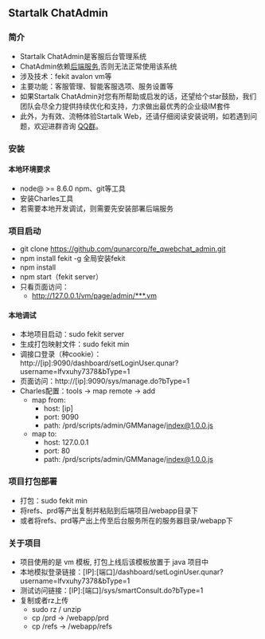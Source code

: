 ## Startalk ChatAdmin
### 简介
- Startalk ChatAdmin是客服后台管理系统
- ChatAdmin依赖[后端服务](https://github.com/qunarcorp/qchat_admin_open),否则无法正常使用该系统
- 涉及技术：fekit avalon vm等
- 主要功能：客服管理、智能客服选项、服务设置等
- 如果Startalk ChatAdmin对您有所帮助或启发的话，还望给个star鼓励，我们团队会尽全力提供持续优化和支持，力求做出最优秀的企业级IM套件
- 此外，为有效、流畅体验Startalk Web，还请仔细阅读安装说明，如若遇到问题，欢迎进群咨询 [QQ群](852987381)。

### 安装
#### 本地环境要求
  - node@ >= 8.6.0   npm、git等工具
  - 安装Charles工具
  - 若需要本地开发调试，则需要先安装部署后端服务

### 项目启动
  - git clone https://github.com/qunarcorp/fe_qwebchat_admin.git
  - npm install fekit -g 全局安装fekit
  - npm install
  - npm start（fekit server）
  - 只看页面访问：
    - http://127.0.0.1/vm/page/admin/***.vm
  #### 本地调试
  - 本地项目启动：sudo fekit server
  - 生成打包映射文件：sudo fekit min
  - 调接口登录（种cookie）：http://[ip]:9090/dashboard/setLoginUser.qunar?username=lfvxuhy7378&bType=1
  - 页面访问：http://[ip]:9090/sys/manage.do?bType=1
  - Charles配置：tools -> map remote -> add
      - map from:
        - host: [ip]
        - port: 9090
        - path: /prd/scripts/admin/GMManage/index@1.0.0.js
      - map to:
        - host: 127.0.0.1
        - port: 80
        - path: /prd/scripts/admin/GMManage/index@1.0.0.js
### 项目打包部署
  - 打包：sudo fekit min
  - 将refs、prd等产出复制并粘贴到后端项目/webapp目录下
  - 或者将refs、prd等产出上传至后台服务所在的服务器目录/webapp下
### 关于项目
  - 项目使用的是 vm 模板, 打包上线后该模板放置于 java 项目中
  - 本地模拟登录链接：[IP]:[端口]/dashboard/setLoginUser.qunar?username=lfvxuhy7378&bType=1
  - 测试访问链接：[IP]:[端口]/sys/smartConsult.do?bType=1
  - 复制或者rz上传
    - sudo rz  / unzip
    - cp /prd -> /webapp/prd 
    - cp /refs -> /webapp/refs